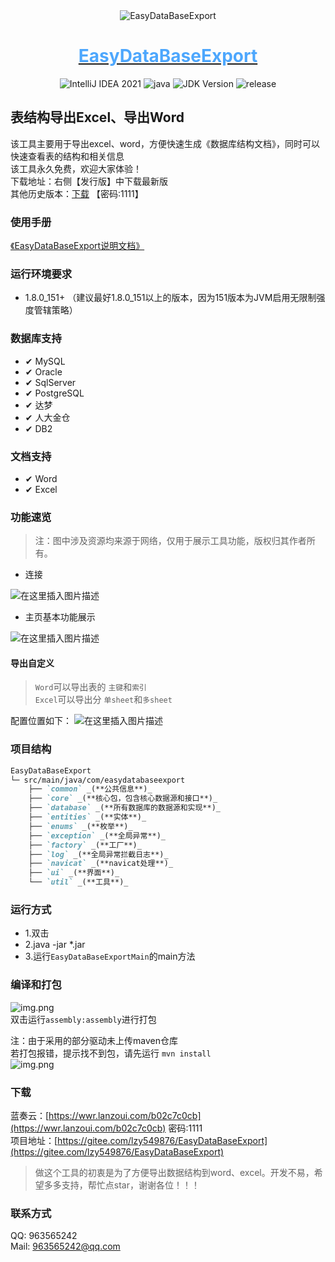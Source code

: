 <div align="center">
   <img alt="EasyDataBaseExport" src="https://gitee.com/lzy549876/EasyDataBaseExport/raw/main/image/logo.png">
   <a href="https://www.likethewind.top">
      <h1 align="center" style="color:#4da7fd">
         <b>EasyDataBaseExport</b>
      </h1>
   </a>
</div>

<p align="center">
    <img alt="IntelliJ IDEA 2021" src="https://img.shields.io/badge/IntelliJ IDEA-2021-blue.svg">
    <img alt="java" src="https://img.shields.io/badge/language-java-brightgreen.svg">
    <img src="https://img.shields.io/badge/JDK-1.8.0_151+-yellow.svg" alt="JDK Version">
    <img alt="release" src="https://img.shields.io/badge/release-0.1.1-green">
</p> 

## 表结构导出Excel、导出Word
该工具主要用于导出excel、word，方便快速生成《数据库结构文档》，同时可以快速查看表的结构和相关信息  
该工具永久免费，欢迎大家体验！  
下载地址：右侧【发行版】中下载最新版   
其他历史版本：[下载](https://wwr.lanzoui.com/b02c7c0cb) 【密码:1111】

### 使用手册  
[《EasyDataBaseExport说明文档》](https://www.likethewind.top/)

### 运行环境要求  
 *  1.8.0_151+ （建议最好1.8.0_151以上的版本，因为151版本为JVM启用无限制强度管辖策略）

### 数据库支持  
- &#10004; MySQL
- &#10004; Oracle
- &#10004; SqlServer
- &#10004; PostgreSQL
- &#10004; 达梦
- &#10004; 人大金仓
- &#10004; DB2


### 文档支持  
- &#10004; Word
- &#10004; Excel


### 功能速览
> 注：图中涉及资源均来源于网络，仅用于展示工具功能，版权归其作者所有。

+ 连接

![在这里插入图片描述](https://github.com/Zhuoyuan1/MySQLToWordOrExcel/blob/main/image/login.jpg?raw=true)

+ 主页基本功能展示

![在这里插入图片描述](https://gitee.com/lzy549876/EasyDataBaseExport/raw/main/image/home.jpg)

#### 导出自定义

> `Word`可以导出表的 `主键`和`索引`  
> `Excel`可以导出分 `单sheet`和`多sheet`

配置位置如下：
![在这里插入图片描述](https://img-blog.csdnimg.cn/8f7ecf0270fc46d69fad54fc4c3a9956.gif)

### 项目结构  

```md
EasyDataBaseExport
└─ src/main/java/com/easydatabaseexport
    ├── `common` _(**公共信息**)_
    ├── `core` _(**核心包，包含核心数据源和接口**)_
    ├── `database` _(**所有数据库的数据源和实现**)_
    ├── `entities` _(**实体**)_
    ├── `enums` _(**枚举**)_
    ├── `exception` _(**全局异常**)_
    ├── `factory` _(**工厂**)_
    ├── `log` _(**全局异常拦截日志**)_
    ├── `navicat` _(**navicat处理**)_
    ├── `ui` _(**界面**)_
    └── `util` _(**工具**)_
```

### 运行方式  

* 1.双击
* 2.java -jar *.jar
* 3.运行`EasyDataBaseExportMain`的main方法

### 编译和打包  
![img.png](https://gitee.com/lzy549876/EasyDataBaseExport/raw/main/image/maven.png)  
双击运行`assembly:assembly`进行打包

注：由于采用的部分驱动未上传maven仓库  
若打包报错，提示找不到包，请先运行 `mvn install`  
![img.png](https://gitee.com/lzy549876/EasyDataBaseExport/raw/main/image/install.png)
### 下载  

蓝奏云：[https://wwr.lanzoui.com/b02c7c0cb](https://wwr.lanzoui.com/b02c7c0cb) 密码:1111  
项目地址：[https://gitee.com/lzy549876/EasyDataBaseExport](https://gitee.com/lzy549876/EasyDataBaseExport)

> 做这个工具的初衷是为了方便导出数据结构到word、excel。开发不易，希望多多支持，帮忙点star，谢谢各位！！！

### 联系方式    

QQ: 963565242       
Mail: 963565242@qq.com